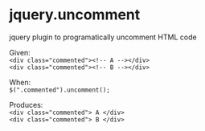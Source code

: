 jquery.uncomment
================

jquery plugin to programatically uncomment HTML code

Given:  
`<div class="commented"><!-- A --></div>`  
`<div class="commented"><!-- B --></div>`

When:   
`$(".commented").uncomment();`  

Produces:   
`<div class="commented"> A </div>`   
`<div class="commented"> B </div>` 

